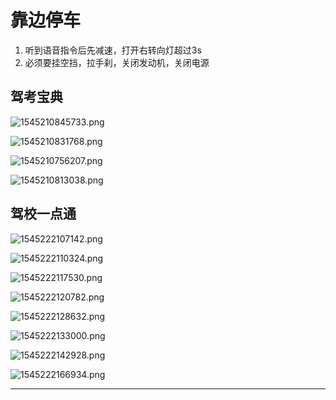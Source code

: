 # 靠边停车

1. 听到语音指令后先减速，打开右转向灯超过3s
2. 必须要挂空挡，拉手刹，关闭发动机，关闭电源

## 驾考宝典


![1545210845733.png](image/1545210845733.png)

![1545210831768.png](image/1545210831768.png)

![1545210756207.png](image/1545210756207.png)

![1545210813038.png](image/1545210813038.png)


## 驾校一点通

![1545222107142.png](image/1545222107142.png)

![1545222110324.png](image/1545222110324.png)

![1545222117530.png](image/1545222117530.png)

![1545222120782.png](image/1545222120782.png)

![1545222128632.png](image/1545222128632.png)

![1545222133000.png](image/1545222133000.png)

![1545222142928.png](image/1545222142928.png)

![1545222166934.png](image/1545222166934.png)








---
